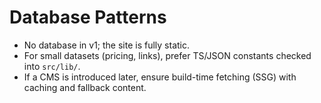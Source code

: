 # Database Patterns

- No database in v1; the site is fully static.
- For small datasets (pricing, links), prefer TS/JSON constants checked into `src/lib/`.
- If a CMS is introduced later, ensure build-time fetching (SSG) with caching and fallback content.
